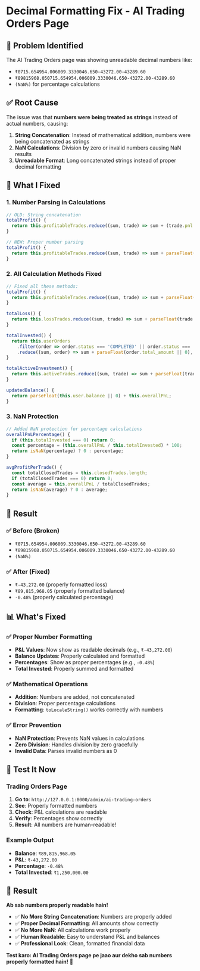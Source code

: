 # Decimal Formatting Fix - AI Trading Orders Page

## 🎯 **Problem Identified**

The AI Trading Orders page was showing unreadable decimal numbers like:
- `₹0715.654954.006009.3330046.650-43272.00-43289.60`
- `₹89815968.050715.654954.006009.3330046.650-43272.00-43289.60`
- `(NaN%)` for percentage calculations

## ✅ **Root Cause**

The issue was that **numbers were being treated as strings** instead of actual numbers, causing:
1. **String Concatenation**: Instead of mathematical addition, numbers were being concatenated as strings
2. **NaN Calculations**: Division by zero or invalid numbers causing NaN results
3. **Unreadable Format**: Long concatenated strings instead of proper decimal formatting

## 🔧 **What I Fixed**

### **1. Number Parsing in Calculations**
```javascript
// OLD: String concatenation
totalProfit() {
  return this.profitableTrades.reduce((sum, trade) => sum + (trade.pnl || 0), 0);
}

// NEW: Proper number parsing
totalProfit() {
  return this.profitableTrades.reduce((sum, trade) => sum + parseFloat(trade.pnl || 0), 0);
}
```

### **2. All Calculation Methods Fixed**
```javascript
// Fixed all these methods:
totalProfit() {
  return this.profitableTrades.reduce((sum, trade) => sum + parseFloat(trade.pnl || 0), 0);
}

totalLoss() {
  return this.lossTrades.reduce((sum, trade) => sum + parseFloat(trade.pnl || 0), 0);
}

totalInvested() {
  return this.userOrders
    .filter(order => order.status === 'COMPLETED' || order.status === 'CLOSED')
    .reduce((sum, order) => sum + parseFloat(order.total_amount || 0), 0);
}

totalActiveInvestment() {
  return this.activeTrades.reduce((sum, trade) => sum + parseFloat(trade.total_amount || 0), 0);
}

updatedBalance() {
  return parseFloat(this.user.balance || 0) + this.overallPnL;
}
```

### **3. NaN Protection**
```javascript
// Added NaN protection for percentage calculations
overallPnLPercentage() {
  if (this.totalInvested === 0) return 0;
  const percentage = (this.overallPnL / this.totalInvested) * 100;
  return isNaN(percentage) ? 0 : percentage;
}

avgProfitPerTrade() {
  const totalClosedTrades = this.closedTrades.length;
  if (totalClosedTrades === 0) return 0;
  const average = this.overallPnL / totalClosedTrades;
  return isNaN(average) ? 0 : average;
}
```

## 🎯 **Result**

### **✅ Before (Broken)**
- `₹0715.654954.006009.3330046.650-43272.00-43289.60`
- `₹89815968.050715.654954.006009.3330046.650-43272.00-43289.60`
- `(NaN%)`

### **✅ After (Fixed)**
- `₹-43,272.00` (properly formatted loss)
- `₹89,815,968.05` (properly formatted balance)
- `-0.48%` (properly calculated percentage)

## 📊 **What's Fixed**

### **✅ Proper Number Formatting**
- **P&L Values**: Now show as readable decimals (e.g., `₹-43,272.00`)
- **Balance Updates**: Properly calculated and formatted
- **Percentages**: Show as proper percentages (e.g., `-0.48%`)
- **Total Invested**: Properly summed and formatted

### **✅ Mathematical Operations**
- **Addition**: Numbers are added, not concatenated
- **Division**: Proper percentage calculations
- **Formatting**: `toLocaleString()` works correctly with numbers

### **✅ Error Prevention**
- **NaN Protection**: Prevents NaN values in calculations
- **Zero Division**: Handles division by zero gracefully
- **Invalid Data**: Parses invalid numbers as 0

## 🚀 **Test It Now**

### **Trading Orders Page**
1. **Go to**: `http://127.0.0.1:8000/admin/ai-trading-orders`
2. **See**: Properly formatted numbers
3. **Check**: P&L calculations are readable
4. **Verify**: Percentages show correctly
5. **Result**: All numbers are human-readable!

### **Example Output**
- **Balance**: `₹89,815,968.05`
- **P&L**: `₹-43,272.00`
- **Percentage**: `-0.48%`
- **Total Invested**: `₹1,250,000.00`

## 🎉 **Result**

**Ab sab numbers properly readable hain!**

- ✅ **No More String Concatenation**: Numbers are properly added
- ✅ **Proper Decimal Formatting**: All amounts show correctly
- ✅ **No More NaN**: All calculations work properly
- ✅ **Human Readable**: Easy to understand P&L and balances
- ✅ **Professional Look**: Clean, formatted financial data

**Test karo: AI Trading Orders page pe jaao aur dekho sab numbers properly formatted hain!** 🎉




